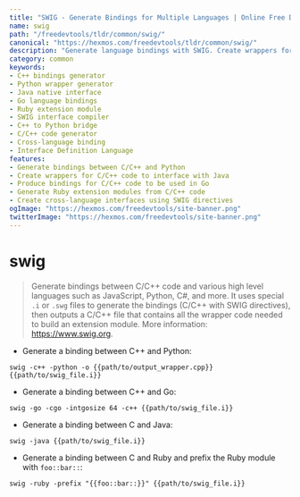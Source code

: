 ```yaml
---
title: "SWIG - Generate Bindings for Multiple Languages | Online Free DevTools by Hexmos"
name: swig
path: "/freedevtools/tldr/common/swig/"
canonical: "https://hexmos.com/freedevtools/tldr/common/swig/"
description: "Generate language bindings with SWIG. Create wrappers for C/C++ code in Python, Java, Go, and more. Free online tool, no registration required."
category: common
keywords:
- C++ bindings generator
- Python wrapper generator
- Java native interface
- Go language bindings
- Ruby extension module
- SWIG interface compiler
- C++ to Python bridge
- C/C++ code generator
- Cross-language binding
- Interface Definition Language
features:
- Generate bindings between C/C++ and Python
- Create wrappers for C/C++ code to interface with Java
- Produce bindings for C/C++ code to be used in Go
- Generate Ruby extension modules from C/C++ code
- Create cross-language interfaces using SWIG directives
ogImage: "https://hexmos.com/freedevtools/site-banner.png"
twitterImage: "https://hexmos.com/freedevtools/site-banner.png"
---
```


# swig

> Generate bindings between C/C++ code and various high level languages such as JavaScript, Python, C#, and more.
> It uses special `.i` or `.swg` files to generate the bindings (C/C++ with SWIG directives), then outputs a C/C++ file that contains all the wrapper code needed to build an extension module.
> More information: <https://www.swig.org>.

- Generate a binding between C++ and Python:

`swig -c++ -python -o {{path/to/output_wrapper.cpp}} {{path/to/swig_file.i}}`

- Generate a binding between C++ and Go:

`swig -go -cgo -intgosize 64 -c++ {{path/to/swig_file.i}}`

- Generate a binding between C and Java:

`swig -java {{path/to/swig_file.i}}`

- Generate a binding between C and Ruby and prefix the Ruby module with `foo::bar::`:

`swig -ruby -prefix "{{foo::bar::}}" {{path/to/swig_file.i}}`
